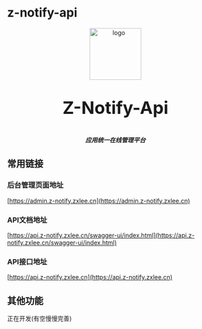 # z-notify-api
<p align="center">
    <img alt="logo" src="https://admin.z-notify.zxlee.cn/logo.png" width="120" height="120" style="margin-bottom: 10px;">
</p>
<h3 align="center" style="margin-top: 30px;font-size:40px;">Z-Notify-Api</h3>
<h5 align="center">应用统一在线管理平台</h5>

## 常用链接

### 后台管理页面地址
[https://admin.z-notify.zxlee.cn](https://admin.z-notify.zxlee.cn)

### API文档地址
[https://api.z-notify.zxlee.cn/swagger-ui/index.html](https://api.z-notify.zxlee.cn/swagger-ui/index.html)

### API接口地址
[https://api.z-notify.zxlee.cn](https://api.z-notify.zxlee.cn)

## 其他功能
正在开发(有空慢慢完善)

